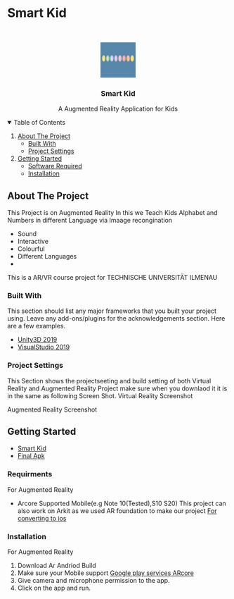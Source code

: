 # Smart Kid

<!-- PROJECT LOGO -->
<br />
<p align="center">
  <a href="https://github.com/23SAMY23/Smart-Kid.git">
    <img src="SmartKid/Assets/pics/Capture.PNG" alt="Logo" width="80" height="80">
  </a>

  <h3 align="center">Smart Kid</h3>

  <p align="center">
    A Augmented Reality Application for Kids 
    <br />
  </p>
</p>



<!-- TABLE OF CONTENTS -->
<details open="open">
  <summary>Table of Contents</summary>
  <ol>
    <li>
      <a href="#about-the-project">About The Project</a>
      <ul>
        <li><a href="#built-with">Built With</a></li>
        <li><a href="#project-settings">Project Settings</a></li>
      </ul>
    </li>
    <li>
      <a href="#getting-started">Getting Started</a>
      <ul>
        <li><a href="#software-required">Software Required</a></li>
        <li><a href="#installation">Installation</a></li>
      </ul>
    </li>
  </ol>
</details>



<!-- ABOUT THE PROJECT -->
## About The Project

This Project is on Augmented Reality In this we Teach Kids Alphabet and Numbers in different Language via Imaage recongination  

* Sound
* Interactive
* Colourful
* Different Languages
* 
This is a AR/VR course project for TECHNISCHE UNIVERSITÄT ILMENAU


### Built With

This section should list any major frameworks that you built your project using. Leave any add-ons/plugins for the acknowledgements section. Here are a few examples.
* [Unity3D 2019](https://unity3d.com/get-unity/download)
* [VisualStudio 2019](https://visualstudio.microsoft.com/downloads/)

### Project Settings
This Section shows the projectseeting and build setting of both Virtual Reality and Augmented Reality Project make sure when you downlaod it it is in the same as following Screen Shot.
Virtual Reality Screenshot


Augmented Reality Screenshot


<!-- GETTING STARTED -->
## Getting Started

* [Smart Kid](https://github.com/23SAMY23/Smart-Kid/tree/main/SmartKid)
* [Final Apk](https://github.com/23SAMY23/Smart-Kid/tree/main/Final%20Apk)

### Requirments

For Augmented Reality
* Arcore Supported Mobile(e.g Note 10(Tested),S10 S20)
This project can also work on Arkit as we used AR foundation to make our project [For converting to ios](https://docs.unity3d.com/Packages/com.unity.xr.arfoundation@4.1/manual/index.html)

### Installation

For Augmented Reality

1. Download Ar Andriod Build
2. Make sure your Mobile support [Google play services ARcore ](https://play.google.com/store/apps/details?id=com.google.ar.core&hl=en&gl=US)
3. Give camera and microphone permission to the app.
4. Click on the app and run.

